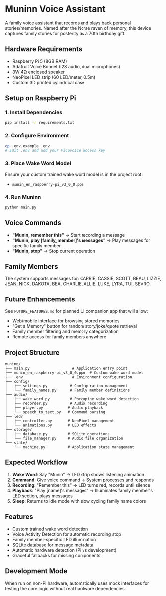 # Muninn Voice Assistant

A family voice assistant that records and plays back personal stories/memories. Named after the Norse raven of memory, this device captures family stories for posterity as a 70th birthday gift.

## Hardware Requirements

- Raspberry Pi 5 (8GB RAM)
- Adafruit Voice Bonnet (I2S audio, dual microphones)
- 3W 4Ω enclosed speaker
- NeoPixel LED strip (60 LED/meter, 0.5m)
- Custom 3D printed cylindrical case

## Setup on Raspberry Pi

### 1. Install Dependencies
```bash
pip install -r requirements.txt
```

### 2. Configure Environment
```bash
cp .env.example .env
# Edit .env and add your Picovoice access key
```

### 3. Place Wake Word Model
Ensure your custom trained wake word model is in the project root:
- `munin_en_raspberry-pi_v3_0_0.ppn`

### 4. Run Muninn
```bash
python main.py
```

## Voice Commands

- **"Munin, remember this"** → Start recording a message
- **"Munin, play [family_member]'s messages"** → Play messages for specific family member
- **"Munin, stop"** → Stop current operation

## Family Members

The system supports messages for: CARRIE, CASSIE, SCOTT, BEAU, LIZZIE, JEAN, NICK, DAKOTA, BEA, CHARLIE, ALLIE, LUKE, LYRA, TUI, SEVRO

## Future Enhancements

See `FUTURE_FEATURES.md` for planned UI companion app that will allow:
- Web/mobile interface for browsing stored memories
- "Get a Memory" button for random story/joke/quote retrieval
- Family member filtering and memory categorization
- Remote access for family members anywhere

## Project Structure

```
muninn/
├── main.py                   # Application entry point
├── munin_en_raspberry-pi_v3_0_0.ppn  # Custom wake word model
├── .env                      # Environment configuration
├── config/
│   ├── settings.py          # Configuration management
│   └── family_names.py      # Family member definitions
├── audio/
│   ├── wake_word.py         # Porcupine wake word detection
│   ├── recorder.py          # Audio recording
│   ├── player.py           # Audio playback
│   └── speech_to_text.py   # Command parsing
├── led/
│   ├── controller.py       # NeoPixel management
│   └── animations.py       # LED effects
├── storage/
│   ├── database.py         # SQLite operations
│   └── file_manager.py     # Audio file organization
└── state/
    └── machine.py          # Application state management
```

## Expected Workflow

1. **Wake Word**: Say "Munin" → LED strip shows listening animation
2. **Command**: Give voice command → System processes and responds
3. **Recording**: "Remember this" → LED turns red, records until silence
4. **Playback**: "Play [name]'s messages" → Illuminates family member's LED section, plays messages
5. **Sleep**: Returns to idle mode with slow cycling family name colors

## Features

- Custom trained wake word detection
- Voice Activity Detection for automatic recording stop
- Family member-specific LED illumination
- SQLite database for message metadata
- Automatic hardware detection (Pi vs development)
- Graceful fallbacks for missing components

## Development Mode

When run on non-Pi hardware, automatically uses mock interfaces for testing the core logic without real hardware dependencies.